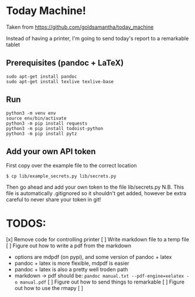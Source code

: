 # Today Machine!

Taken from https://github.com/goldsamantha/today_machine

Instead of having a printer, I'm going to send today's report to a remarkable tablet

## Prerequisites (pandoc + LaTeX)
```
sudo apt-get install pandoc
sudo apt-get install texlive texlive-base
```

## Run

```
python3 -m venv env
source env/bin/activate
python3 -m pip install requests
python3 -m pip install todoist-python 
python3 -m pip install pytz
```

## Add your own API token
First copy over the example file to the correct location
```
$ cp lib/example_secrets.py lib/secrets.py
```
Then go ahead and add your own token to the file lib/secrets.py
N.B. This file is automatically .gitignored so it shouldn't get added,
however be extra careful to never share your token in git!

# TODOS:

[x] Remove code for controlling printer
[ ] Write markdown file to a temp file
[ ] Figure out how to write a pdf from the markdown
 - options are mdpdf (on pypi), and some version of pandoc + latex
 - pandoc + latex is more flexible, mdpdf is easier
 - pandoc + latex is also a pretty well troden path
 - markdown -> pdf should be:
  `pandoc manual.txt --pdf-engine=xelatex -o manual.pdf`
[ ] Figure out how to send things to remarkable
  [ ] Figure out how to use the rmapy
[ ] 
